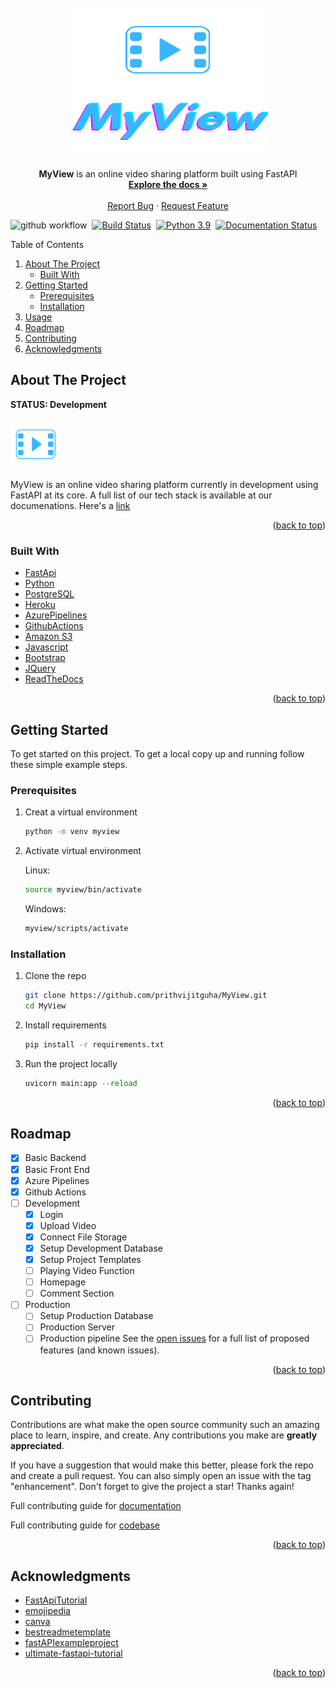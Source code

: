 <div id="top"></div>

<!-- PROJECT LOGO -->
<br />
<div align="center">
  <a href="https://github.com/prithvijitguha/MyView">
    <img src="static/assets/MyViewLogo.png" alt="Logo" width="320" height="240">
  </a>

  <p align="center">
    <strong>MyView</strong> is an online video sharing platform built using FastAPI
    <br />
    <a href="https://myview.readthedocs.io/en/latest/"><strong>Explore the docs »</strong></a>
    <br />
    <br />
    <a href="https://github.com/prithvijitguha/MyView/issues/new/choose">Report Bug</a>
    ·
    <a href="https://github.com/prithvijitguha/MyView/issues/new/choose">Request Feature</a>
  </p>
</div>


![github workflow](https://github.com/prithvijitguha/MyView/actions/workflows/build.yml/badge.svg?branch=master)&nbsp;
[![Build Status](https://dev.azure.com/prithvijitguha20703/Home%20projects/_apis/build/status/prithvijitguha.MyView?branchName=master)](https://dev.azure.com/prithvijitguha20703/Home%20projects/_build/latest?definitionId=3&branchName=master)&nbsp;
[![Python 3.9](https://img.shields.io/badge/python-3.9-%2334D058.svg)](https://www.python.org/downloads/release/python-390/)&nbsp;
[![Documentation Status](https://readthedocs.org/projects/myview/badge/?version=latest)](https://myview.readthedocs.io/en/latest/?badge=latest)




<!-- TABLE OF CONTENTS -->

<summary>Table of Contents</summary>
<ol>
  <li>
    <a href="#about-the-project">About The Project</a>
    <ul>
      <li><a href="#built-with">Built With</a></li>
    </ul>
  </li>
  <li>
    <a href="#getting-started">Getting Started</a>
    <ul>
      <li><a href="#prerequisites">Prerequisites</a></li>
      <li><a href="#installation">Installation</a></li>
    </ul>
  </li>
  <li><a href="#usage">Usage</a></li>
  <li><a href="#roadmap">Roadmap</a></li>
  <li><a href="#contributing">Contributing</a></li>
  <li><a href="#acknowledgments">Acknowledgments</a></li>
</ol>



<!-- ABOUT THE PROJECT -->
## About The Project

**STATUS: Development**


<a href="https://github.com/prithvijitguha/MyView">
    <img src="static/assets/MyViewFavicon.png" alt="Logo" width="80" height="80">
</a>


MyView is an online video sharing platform currently in development using FastAPI at its core. A full list of our tech stack is available at our documenations. Here's a [link](https://myview.readthedocs.io/en/latest/architecture.html)


<p align="right">(<a href="#top">back to top</a>)</p>



### Built With

* [FastApi](https://fastapi.tiangolo.com/)
* [Python](https://www.python.org/)
* [PostgreSQL](https://www.postgresql.org/)
* [Heroku](https://www.heroku.com/)
* [AzurePipelines](https://azure.microsoft.com/en-in/services/devops/pipelines/)
* [GithubActions](https://github.com/features/actions)
* [Amazon S3](https://aws.amazon.com/s3/)
* [Javascript](https://developer.mozilla.org/en-US/docs/Web/JavaScript)
* [Bootstrap](https://getbootstrap.com/)
* [JQuery](https://jquery.com)
* [ReadTheDocs](https://readthedocs.org/)

<p align="right">(<a href="#top">back to top</a>)</p>



<!-- GETTING STARTED -->
## Getting Started

To get started on this project. To get a local copy up and running follow these simple example steps.

### Prerequisites

1. Creat a virtual environment
    ```sh
    python -m venv myview
    ```
2. Activate virtual environment

    Linux:
    ```sh
    source myview/bin/activate
    ```

    Windows:
    ```sh
    myview/scripts/activate
    ```



### Installation

1. Clone the repo
   ```sh
   git clone https://github.com/prithvijitguha/MyView.git
   cd MyView
   ```
2. Install requirements
   ```sh
   pip install -r requirements.txt
   ```
3. Run the project locally
   ```python
   uvicorn main:app --reload
   ```

<p align="right">(<a href="#top">back to top</a>)</p>



<!-- ROADMAP -->
## Roadmap

- [x] Basic Backend
- [x] Basic Front End
- [x] Azure Pipelines
- [x] Github Actions
- [ ] Development
    - [x] Login
    - [x] Upload Video
    - [x] Connect File Storage
    - [x] Setup Development Database
    - [x] Setup Project Templates
    - [ ] Playing Video Function
    - [ ] Homepage
    - [ ] Comment Section
- [ ] Production
    - [ ] Setup Production Database
    - [ ] Production Server
    - [ ] Production pipeline
See the [open issues](https://github.com/prithvijitguha/MyView/issues/) for a full list of proposed features (and known issues).

<p align="right">(<a href="#top">back to top</a>)</p>



<!-- CONTRIBUTING -->
## Contributing

Contributions are what make the open source community such an amazing place to learn, inspire, and create. Any contributions you make are **greatly appreciated**.

If you have a suggestion that would make this better, please fork the repo and create a pull request. You can also simply open an issue with the tag "enhancement".
Don't forget to give the project a star! Thanks again!

Full contributing guide for [documentation](https://myview.readthedocs.io/en/latest/contributing_guide_docs.html)

Full contributing guide for [codebase](https://myview.readthedocs.io/en/latest/contributing_guide_code.html)

<p align="right">(<a href="#top">back to top</a>)</p>



<!-- ACKNOWLEDGMENTS -->
## Acknowledgments

* [FastApiTutorial](https://fastapi.tiangolo.com/tutorial/)
* [emojipedia](https://emojipedia.org/)
* [canva](https://www.canva.com/)
* [bestreadmetemplate](https://github.com/othneildrew/Best-README-Template)
* [fastAPIexampleproject](https://github.com/Vibhav0/Auth)
* [ultimate-fastapi-tutorial](https://github.com/ChristopherGS/ultimate-fastapi-tutorial)


<p align="right">(<a href="#top">back to top</a>)</p>


